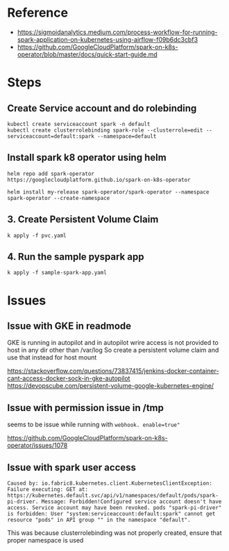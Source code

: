 

# Reference

* https://sigmoidanalytics.medium.com/process-workflow-for-running-spark-application-on-kubernetes-using-airflow-f09b6dc3cbf3
* https://github.com/GoogleCloudPlatform/spark-on-k8s-operator/blob/master/docs/quick-start-guide.md 

# Steps

## Create Service account and do rolebinding 

```
kubectl create serviceaccount spark -n default
kubectl create clusterrolebinding spark-role --clusterrole=edit --serviceaccount=default:spark --namespace=default
```

## Install spark k8 operator using helm

```
helm repo add spark-operator https://googlecloudplatform.github.io/spark-on-k8s-operator

helm install my-release spark-operator/spark-operator --namespace spark-operator --create-namespace
```

## 3. Create Persistent Volume Claim

```k apply -f pvc.yaml```

## 4. Run the sample pyspark app

```k apply -f sample-spark-app.yaml```


# Issues

## Issue with GKE in readmode

GKE is running in autopilot and in autopilot wrire access is not provided to host in any dir other than /var/log
So create a persistent volume claim and use that instead for host mount 

https://stackoverflow.com/questions/73837415/jenkins-docker-container-cant-access-docker-sock-in-gke-autopilot
https://devopscube.com/persistent-volume-google-kubernetes-engine/


## Issue with permission issue in /tmp

seems to be issue while running with `webhook. enable=true"`

https://github.com/GoogleCloudPlatform/spark-on-k8s-operator/issues/1078 


## Issue with spark user access

```
Caused by: io.fabric8.kubernetes.client.KubernetesClientException: Failure executing: GET at: https://kubernetes.default.svc/api/v1/namespaces/default/pods/spark-pi-driver. Message: Forbidden!Configured service account doesn't have access. Service account may have been revoked. pods "spark-pi-driver" is forbidden: User "system:serviceaccount:default:spark" cannot get resource "pods" in API group "" in the namespace "default".
```

This was because clusterrolebinding was not properly created, ensure that proper namespace is used






